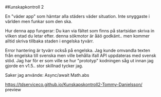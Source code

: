 #Kunskapkontroll 2

En "väder app" som hämtar alla städers väder situation.
Inte snyggaste i världen men funkar som den ska.

Hur denna app fungerar: 
Du kan via fältet som finns på startsidan skriva in vilken stad du letar efter.
denna sökmotor är åäö godkänt.. men kommer alltid skriva tillbaka staden i engelska tyvärr.

Error hantering är tyvärr också på engelska. Jag kunde omvandla texten från engelska till svenska men ville behålla ifall API uppdateras med svensk stöd.
Jag har för er som ville se hur "prototyp" kodningen såg ut innan jag gjorde en v1.5.. stor skillnad tycker jag.


Saker jag använde:
Async/await
Math.abs

https://tdserviceco.github.io/Kunskapskontroll2-Tommy-Danielsson/ preview
